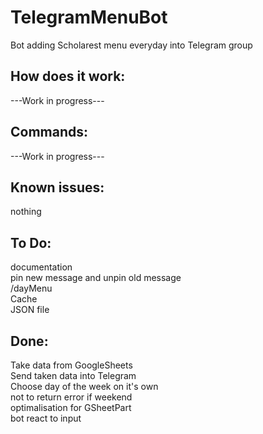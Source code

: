 # TelegramMenuBot
 Bot adding Scholarest menu everyday into Telegram group

## How does it work:
---Work in progress---

## Commands:
---Work in progress---

## Known issues:
nothing

## To Do:
documentation <br/>
pin new message and unpin old message <br/>
/dayMenu <br/>
Cache <br/>
JSON file

## Done:
Take data from GoogleSheets <br/>
Send taken data into Telegram <br/> 
Choose day of the week on it's own <br/>
not to return error if weekend <br/>
optimalisation for GSheetPart  <br/>
bot react to input
